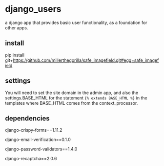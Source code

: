 # django_users
a django app that provides basic user functionality, as a foundation for other apps.

## install
pip install git+https://github.com/millerthegorilla/safe_imagefield.git#egg=safe_imagefield

## settings
You will need to set the site domain in the admin app, and also the settings.BASE_HTML for the statement `{% extends BASE_HTML %}` in the templates where BASE_HTML comes from the context_processor.

## dependencies
django-crispy-forms==1.11.2

django-email-verification==0.1.0

django-password-validators==1.4.0

django-recaptcha==2.0.6
